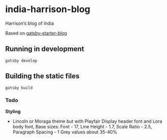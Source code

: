 # india-harrison-blog
Harrison‘s blog of India

Based on [gatsby-starter-blog](https://github.com/gatsbyjs/gatsby-starter-blog)

## Running in development
`gatsby develop`

## Building the static files
`gatsby build`


### Todo

**Styling**
- Lincoln or Moraga theme but with Playfair Display header font and Lora body font,
  Base sizes: Font - 17, Line Height - 1.7, Scale Ratio - 2.5, Paragraph Spacing - 1
  Grey values about 35-40%

